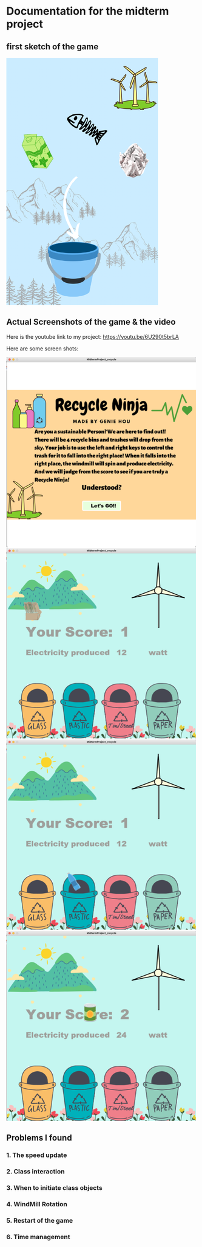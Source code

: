 # Documentation for the midterm project

## first sketch of the game
<img src="https://github.com/FairyyGenie/introToIM/blob/main/midtermProject/Images/midtermsketch.PNG" width="400" height="650">

## Actual Screenshots of the game & the video
Here is the youtube link to my project: https://youtu.be/6U290t5brLA

Here are some screen shots:  

<img src="https://github.com/FairyyGenie/introToIM/blob/main/midtermProject/Screenshotsofgame/begin.png" width="500" height="500">
<img src="https://github.com/FairyyGenie/introToIM/blob/main/midtermProject/Screenshotsofgame/game1.png" width="500" height="500">
<img src="https://github.com/FairyyGenie/introToIM/blob/main/midtermProject/Screenshotsofgame/game2.png" width="500" height="500">
<img src="https://github.com/FairyyGenie/introToIM/blob/main/midtermProject/Screenshotsofgame/game3.png" width="500" height="500">

## Problems I found 
### 1. The speed update

### 2. Class interaction

### 3. When to initiate class objects

### 4. WindMill Rotation

### 5. Restart of the game

### 6. Time management
